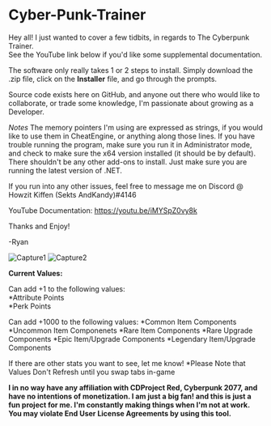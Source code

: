 # Cyber-Punk-Trainer

Hey all!
I just wanted to cover a few tidbits, in regards to The Cyberpunk Trainer.  
See the YouTube link below if you'd like some supplemental documentation.

The software only really takes 1 or 2 steps to install.  Simply download the .zip file, click on the **Installer** file,
and go through the prompts.  

Source code exists here on GitHub, and anyone out there who would like to collaborate, or trade some knowledge, I'm passionate about growing 
as a Developer.

*Notes*
The memory pointers I'm using are expressed as strings, if you would like to use them in CheatEngine, or anything along those lines.
If you have trouble running the program, make sure you run it in Administrator mode, and check to make sure the x64 version installed (it should be by default).
There shouldn't be any other add-ons to install.  Just make sure you are running the latest version of .NET.

If you run into any other issues, feel free to message me on Discord @ Howzit Kiffen (Sekts AndKandy)#4146

YouTube Documentation: https://youtu.be/iMYSpZ0vy8k

Thanks and Enjoy!

-Ryan

![Capture1](./Capture1.PNG)
![Capture2](./Capture2.PNG)

__Current Values:__

Can add +1 to the following values:
<br> *Attribute Points </br>
*Perk Points

Can add +1000 to the following values:
*Common Item Components 
*Uncommon Item Componenets
*Rare Item Components
*Rare Upgrade Components
*Epic Item/Upgrade Components
*Legendary Item/Upgrade Components


If there are other stats you want to see, let me know!
*Please Note that Values Don't Refresh until you swap tabs in-game

**I in no way have any affiliation with CDProject Red, Cyberpunk 2077, and have no intentions of monetization.  I am just a big fan! and this is just a fun project for me.
I'm constantly making things when I'm not at work.
You may violate End User License Agreements by using this tool.**
